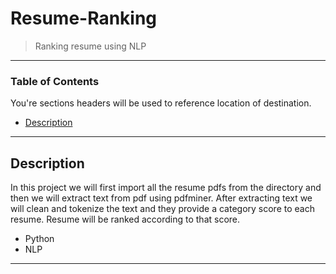 # Resume-Ranking
> Ranking resume using NLP

---

### Table of Contents
You're sections headers will be used to reference location of destination.

- [Description](#description)



---
## Description
In this project we will first import all the resume pdfs from the directory and then we will extract text from pdf using pdfminer. After extracting text we will clean and tokenize the text and they provide a category score to each resume. Resume will be ranked according to that score. 
- Python
- NLP


---
